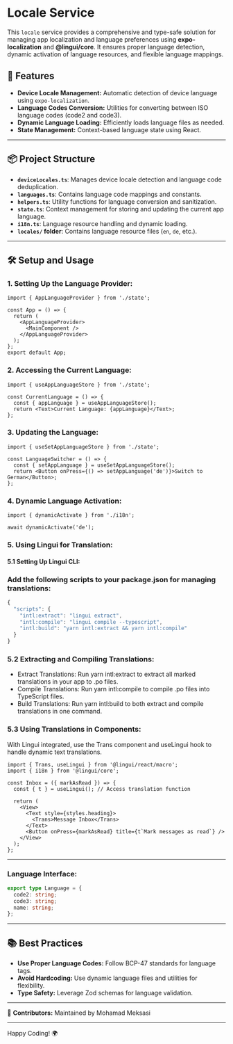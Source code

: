 # Locale Service

This `locale` service provides a comprehensive and type-safe solution for managing app localization and language preferences using **expo-localization** and **@lingui/core**. It ensures proper language detection, dynamic activation of language resources, and flexible language mappings.

## 🚀 Features

- **Device Locale Management:** Automatic detection of device language using `expo-localization`.
- **Language Codes Conversion:** Utilities for converting between ISO language codes (code2 and code3).
- **Dynamic Language Loading:** Efficiently loads language files as needed.
- **State Management:** Context-based language state using React.

---

## 📦 Project Structure

- **`deviceLocales.ts`**: Manages device locale detection and language code deduplication.
- **`languages.ts`**: Contains language code mappings and constants.
- **`helpers.ts`**: Utility functions for language conversion and sanitization.
- **`state.ts`**: Context management for storing and updating the current app language.
- **`i18n.ts`**: Language resource handling and dynamic loading.
- **`locales/` folder**: Contains language resource files (`en`, `de`, etc.).

---

## 🛠️ Setup and Usage

### 1. **Setting Up the Language Provider:**

```tsx
import { AppLanguageProvider } from './state';

const App = () => {
  return (
    <AppLanguageProvider>
      <MainComponent />
    </AppLanguageProvider>
  );
};
export default App;
```

### 2. **Accessing the Current Language:**

```tsx
import { useAppLanguageStore } from './state';

const CurrentLanguage = () => {
  const { appLanguage } = useAppLanguageStore();
  return <Text>Current Language: {appLanguage}</Text>;
};
```

### 3. **Updating the Language:**

```tsx
import { useSetAppLanguageStore } from './state';

const LanguageSwitcher = () => {
  const { setAppLanguage } = useSetAppLanguageStore();
  return <Button onPress={() => setAppLanguage('de')}>Switch to German</Button>;
};
```

### 4. **Dynamic Language Activation:**

```tsx
import { dynamicActivate } from './i18n';

await dynamicActivate('de');
```

### 5. Using Lingui for Translation:

#### 5.1 Setting Up Lingui CLI:

### Add the following scripts to your package.json for managing translations:

```ts
{
  "scripts": {
    "intl:extract": "lingui extract",
    "intl:compile": "lingui compile --typescript",
    "intl:build": "yarn intl:extract && yarn intl:compile"
  }
}
```

### 5.2 Extracting and Compiling Translations:

- Extract Translations: Run yarn intl:extract to extract all marked translations in your app to .po files.
- Compile Translations: Run yarn intl:compile to compile .po files into TypeScript files.
- Build Translations: Run yarn intl:build to both extract and compile translations in one command.

### 5.3 Using Translations in Components:

With Lingui integrated, use the Trans component and useLingui hook to handle dynamic text translations.

```tsx
import { Trans, useLingui } from '@lingui/react/macro';
import { i18n } from '@lingui/core';

const Inbox = ({ markAsRead }) => {
  const { t } = useLingui(); // Access translation function

  return (
    <View>
      <Text style={styles.heading}>
        <Trans>Message Inbox</Trans>
      </Text>
      <Button onPress={markAsRead} title={t`Mark messages as read`} />
    </View>
  );
};
```

---

### **Language Interface:**

```typescript
export type Language = {
  code2: string;
  code3: string;
  name: string;
};
```

---

## 📚 Best Practices

- **Use Proper Language Codes:** Follow BCP-47 standards for language tags.
- **Avoid Hardcoding:** Use dynamic language files and utilities for flexibility.
- **Type Safety:** Leverage Zod schemas for language validation.

---

🎯 **Contributors:**
Maintained by Mohamad Meksasi

---

Happy Coding! 🌍

